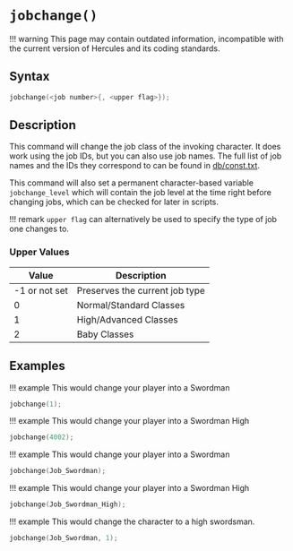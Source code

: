 # `jobchange()`

!!! warning
	This page may contain outdated information, incompatible with the current version of Hercules and its coding standards.

## Syntax

```c
jobchange(<job number>{, <upper flag>});
```

## Description

This command will change the job class of the invoking character. It does work using the job IDs, but you can also use job names. The full list of job names and the IDs they correspond to can be found in [db/const.txt](https://github.com/HerculesWS/Hercules/blob/stable/db/const.txt).

This command will also set a permanent character-based variable `jobchange_level` which will contain the job level at the time right before changing jobs, which can be checked for later in scripts.

!!! remark
	`upper flag` can alternatively be used to specify the type of job one changes to.

### Upper Values

| Value | Description |
| ----- | ----------- |
| -1 or not set | Preserves the current job type |
| 0 | Normal/Standard Classes |
| 1 | High/Advanced Classes |
| 2 | Baby Classes |

## Examples

!!! example
	This would change your player into a Swordman

```c
jobchange(1);
```

!!! example
	This would change your player into a Swordman High

```c
jobchange(4002);
```

!!! example
	This would change your player into a Swordman

```c
jobchange(Job_Swordman);
```

!!! example
	This would change your player into a Swordman High

```c
jobchange(Job_Swordman_High);
```

!!! example
	This would change the character to a high swordsman.

```c
jobchange(Job_Swordman, 1);
```
